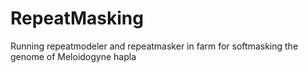 # RepeatMasking
Running repeatmodeler and repeatmasker in farm for softmasking the genome of Meloidogyne hapla
